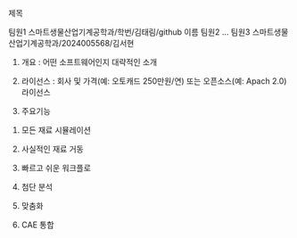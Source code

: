 
제목

팀원1 스마트생물산업기계공학과/학번/김태림/github 이름 
팀원2 ... 
팀원3 스마트생물산업기계공학과/2024005568/김서현

1. 개요 : 어떤 소프트웨어인지 대략적인 소개

2. 라이선스 : 회사 및 가격(예: 오토캐드 250만원/연) 또는 오픈소스(예: Apach 2.0) 라이선스 

3. 주요기능


1) 모든 재료 시뮬레이션



2) 사실적인 재료 거동



3) 빠르고 쉬운 워크플로



4) 첨단 분석



5) 맞춤화



6) CAE 통합
